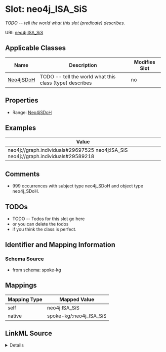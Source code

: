 

# Slot: neo4j_ISA_SiS


_TODO -- tell the world what this slot (predicate) describes._





URI: [neo4j:ISA_SiS](neo4j://graph.schema#ISA_SiS)



<!-- no inheritance hierarchy -->





## Applicable Classes

| Name | Description | Modifies Slot |
| --- | --- | --- |
| [Neo4jSDoH](../classes/Neo4jSDoH.md) | TODO -- tell the world what this class (type) describes |  no  |







## Properties

* Range: [Neo4jSDoH](../classes/Neo4jSDoH.md)






## Examples

| Value |
| --- |
| neo4j://graph.individuals#29697525 neo4j:ISA_SiS neo4j://graph.individuals#29589218 |

## Comments

* 999 occurrences with subject type neo4j_SDoH and object type neo4j_SDoH.

## TODOs

* TODO -- Todos for this slot go here
* or you can delete the todos
* if you think the class is perfect.

## Identifier and Mapping Information







### Schema Source


* from schema: spoke-kg




## Mappings

| Mapping Type | Mapped Value |
| ---  | ---  |
| self | neo4j:ISA_SiS |
| native | spoke-kg/:neo4j_ISA_SiS |




## LinkML Source

<details>
```yaml
name: neo4j_ISA_SiS
description: TODO -- tell the world what this slot (predicate) describes.
todos:
- TODO -- Todos for this slot go here
- or you can delete the todos
- if you think the class is perfect.
comments:
- 999 occurrences with subject type neo4j_SDoH and object type neo4j_SDoH.
examples:
- value: neo4j://graph.individuals#29697525 neo4j:ISA_SiS neo4j://graph.individuals#29589218
from_schema: spoke-kg
rank: 1000
slot_uri: neo4j:ISA_SiS
alias: neo4j_ISA_SiS
domain_of:
- neo4j_SDoH
range: neo4j_SDoH

```
</details>